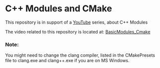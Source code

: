 # C++ Modules and CMake
This repository is in support of a [YouTube](https://www.youtube.com/watch?v=b1iKduyPiJE&list=PLVwTYwpsQZ9tsUK-HvRdSkOFImNDLHrUp&index=2)
series, about C++ Modules  

The video related to this repository is located at: [BasicModules_Cmake](https://youtu.be/iXFsBCTtEYY)  

### Note:
You might need to change the clang compiler, listed in the CMakePresets file to clang.exe and clang++.exe if you are on MS Windows.  
